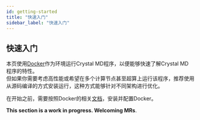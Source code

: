 ```yaml
---
id: getting-started
title: "快速入门"
sidebar_label: "快速入门"
---
```


## 快速入门

本页使用[Docker](https://docs.docker.com/)作为环境运行Crystal MD程序，以便能够快速了解Crystal MD 程序的特性。  
但如果你需要考虑高性能或希望在多个计算节点甚至超算上运行该程序，推荐使用从源码编译的方式安装运行，这种方式能够针对不同架构进行优化。

在开始之前，需要按照Docker的相关[文档](https://docs.docker.com/)，安装并配置Docker。

**This section is a work in progress. Welcoming MRs**.